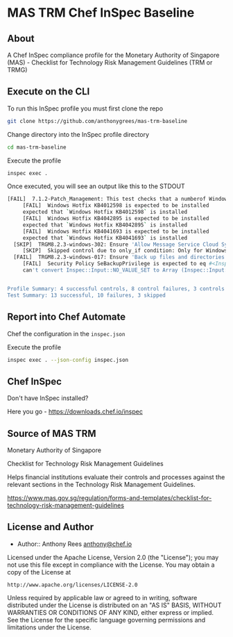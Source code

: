 # MAS TRM Chef InSpec Baseline

## About
A Chef InSpec compliance profile for the Monetary Authority of Singapore (MAS) - Checklist for Technology Risk Management Guidelines (TRM or TRMG)


## Execute on the CLI
To run this InSpec profile you must first clone the repo
```bash
git clone https://github.com/anthonygrees/mas-trm-baseline
```

Change directory into the InSpec profile directory
```bash
cd mas-trm-baseline
```

Execute the profile
```bash
inspec exec .
```

Once executed, you will see an output like this to the STDOUT
```bash
[FAIL]  7.1.2-Patch_Management: This test checks that a numberof Windows Patches and Hotfixs are installed (3 failed)
     [FAIL]  Windows Hotfix KB4012598 is expected to be installed
     expected that `Windows Hotfix KB4012598` is installed
     [FAIL]  Windows Hotfix KB4042895 is expected to be installed
     expected that `Windows Hotfix KB4042895` is installed
     [FAIL]  Windows Hotfix KB4041693 is expected to be installed
     expected that `Windows Hotfix KB4041693` is installed
  [SKIP]  TRGM8.2.3-windows-302: Ensure 'Allow Message Service Cloud Sync' is set to 'Disabled'
     [SKIP]  Skipped control due to only_if condition: Only for Windows Server 2016, 2019 and if attribute('level_1_or_2') is set to 2
  [FAIL]  TRGM8.2.3-windows-017: Ensure 'Back up files and directories' is set to 'Administrators'
     [FAIL]  Security Policy SeBackupPrivilege is expected to eq #<Inspec::Input::NO_VALUE_SET:0x00000000085a6a38 @name="se_backup_privilege">
     can't convert Inspec::Input::NO_VALUE_SET to Array (Inspec::Input::NO_VALUE_SET#to_ary gives Inspec::Input::NO_VALUE_SET)


Profile Summary: 4 successful controls, 8 control failures, 3 controls skipped
Test Summary: 13 successful, 10 failures, 3 skipped
```

## Report into Chef Automate
Chef the configuration in the ```inspec.json```

Execute the profile
```bash
inspec exec . --json-config inspec.json
```

## Chef InSpec
Don't have InSpec installed? 

Here you go - https://downloads.chef.io/inspec

## Source of MAS TRM
Monetary Authority of Singapore

Checklist for Technology Risk Management Guidelines

Helps financial institutions evaluate their controls and processes against the relevant sections in the Technology Risk Management Guidelines.

https://www.mas.gov.sg/regulation/forms-and-templates/checklist-for-technology-risk-management-guidelines


## License and Author

* Author:: Anthony Rees <anthony@chef.io>

Licensed under the Apache License, Version 2.0 (the "License");
you may not use this file except in compliance with the License.
You may obtain a copy of the License at

    http://www.apache.org/licenses/LICENSE-2.0

Unless required by applicable law or agreed to in writing, software
distributed under the License is distributed on an "AS IS" BASIS,
WITHOUT WARRANTIES OR CONDITIONS OF ANY KIND, either express or implied.
See the License for the specific language governing permissions and
limitations under the License.

